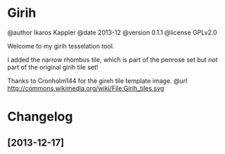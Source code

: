 Girih
=====

@author Ikaros Kappler
@date 2013-12
@version 0.1.1
@license GPLv2.0


Welcome to my girih tesselation tool.


I added the narrow rhombus tile, which is part of the penrose set but _not_ 
part of the original girih tile set!



Thanks to Cronholm144 for the gireh tile template image.
@url http://commons.wikimedia.org/wiki/File:Girih_tiles.svg




Changelog
=========

[2013-12-17]
 - 